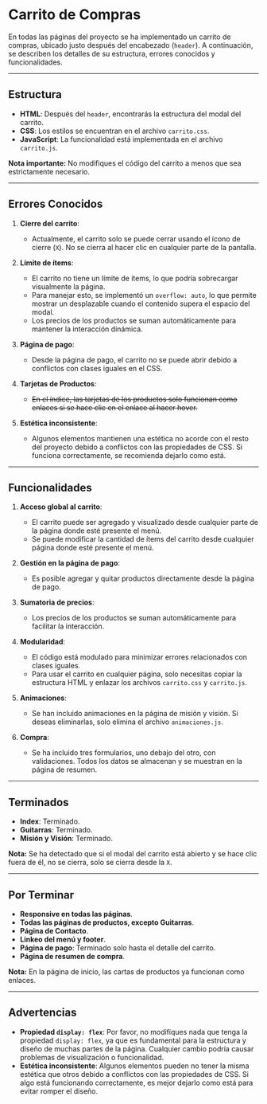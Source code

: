 # Carrito de Compras

En todas las páginas del proyecto se ha implementado un carrito de compras, ubicado justo después del encabezado (`header`). A continuación, se describen los detalles de su estructura, errores conocidos y funcionalidades.

---

## Estructura

- **HTML**: Después del `header`, encontrarás la estructura del modal del carrito.
- **CSS**: Los estilos se encuentran en el archivo `carrito.css`.
- **JavaScript**: La funcionalidad está implementada en el archivo `carrito.js`.

**Nota importante:** No modifiques el código del carrito a menos que sea estrictamente necesario.

---

## Errores Conocidos

1. **Cierre del carrito**:
   - Actualmente, el carrito solo se puede cerrar usando el ícono de cierre (`X`). No se cierra al hacer clic en cualquier parte de la pantalla.

2. **Límite de ítems**:
   - El carrito no tiene un límite de ítems, lo que podría sobrecargar visualmente la página.
   - Para manejar esto, se implementó un `overflow: auto`, lo que permite mostrar un desplazable cuando el contenido supera el espacio del modal.
   - Los precios de los productos se suman automáticamente para mantener la interacción dinámica.

3. **Página de pago**:
   - Desde la página de pago, el carrito no se puede abrir debido a conflictos con clases iguales en el CSS.

4. **Tarjetas de Productos**:
   - ~~En el índice, las tarjetas de los productos solo funcionan como enlaces si se hace clic en el enlace al hacer hover.~~

5. **Estética inconsistente**:
   - Algunos elementos mantienen una estética no acorde con el resto del proyecto debido a conflictos con las propiedades de CSS. Si funciona correctamente, se recomienda dejarlo como está.

---

## Funcionalidades

1. **Acceso global al carrito**:
   - El carrito puede ser agregado y visualizado desde cualquier parte de la página donde esté presente el menú.
   - Se puede modificar la cantidad de ítems del carrito desde cualquier página donde esté presente el menú.

2. **Gestión en la página de pago**:
   - Es posible agregar y quitar productos directamente desde la página de pago.

3. **Sumatoria de precios**:
   - Los precios de los productos se suman automáticamente para facilitar la interacción.

4. **Modularidad**:
   - El código está modulado para minimizar errores relacionados con clases iguales.
   - Para usar el carrito en cualquier página, solo necesitas copiar la estructura HTML y enlazar los archivos `carrito.css` y `carrito.js`.

5. **Animaciones**:
   - Se han incluido animaciones en la página de misión y visión. Si deseas eliminarlas, solo elimina el archivo `animaciones.js`.

6. **Compra**:
   - Se ha incluido tres formularios, uno debajo del otro, con validaciones. Todos los datos se almacenan y se muestran en la página de resumen.

---

## Terminados

- **Index**: Terminado.
- **Guitarras**: Terminado.
- **Misión y Visión**: Terminado.

**Nota:** Se ha detectado que si el modal del carrito está abierto y se hace clic fuera de él, no se cierra, solo se cierra desde la `X`.

---

## Por Terminar

- **Responsive en todas las páginas**.
- **Todas las páginas de productos, excepto Guitarras**.
- **Página de Contacto**.
- **Linkeo del menú y footer**.
- **Página de pago**: Terminado solo hasta el detalle del carrito.
- **Página de resumen de compra**.

**Nota:** En la página de inicio, las cartas de productos ya funcionan como enlaces.

---

## Advertencias

- **Propiedad `display: flex`**: Por favor, no modifiques nada que tenga la propiedad `display: flex`, ya que es fundamental para la estructura y diseño de muchas partes de la página. Cualquier cambio podría causar problemas de visualización o funcionalidad.
- **Estética inconsistente**: Algunos elementos pueden no tener la misma estética que otros debido a conflictos con las propiedades de CSS. Si algo está funcionando correctamente, es mejor dejarlo como está para evitar romper el diseño.
